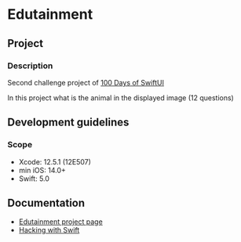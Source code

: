 # Edutainment

## Project

### Description

Second challenge project of [100 Days of SwiftUI](https://www.hackingwithswift.com/100/swiftui)

In this project what is the animal in the displayed image (12 questions)

## Development guidelines

### Scope

* Xcode: 12.5.1 (12E507)
* min iOS: 14.0+ 
* Swift: 5.0

## Documentation

* [Edutainment project page](https://www.hackingwithswift.com/guide/ios-swiftui/3/3/challenge)
* [Hacking with Swift](https://www.hackingwithswift.com)

